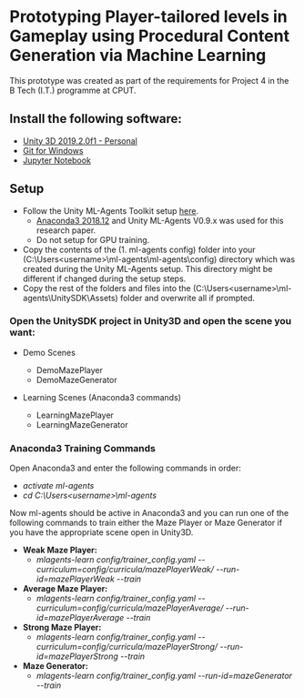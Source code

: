 # Prototyping Player-tailored levels in Gameplay using Procedural Content Generation via Machine Learning
This prototype was created as part of the requirements for Project 4 in the B Tech (I.T.) programme at CPUT.

## Install the following software:
- [Unity 3D 2019.2.0f1 - Personal](https://public-cdn.cloud.unity3d.com/hub/nuo/UnityHubSetup.exe?button=onboarding-download-btn-windows)
- [Git for Windows](https://github.com/git-for-windows/git/releases/download/v2.23.0.windows.1/Git-2.23.0-64-bit.exe)
- [Jupyter Notebook](https://jupyter.org/install.html)

## Setup
- Follow the Unity ML-Agents Toolkit setup [here](https://github.com/Unity-Technologies/ml-agents/blob/master/docs/Installation-Windows.md).
  - [Anaconda3 2018.12](https://repo.continuum.io/archive/Anaconda2-2018.12-Windows-x86_64.exe) and Unity ML-Agents V0.9.x was used for this research paper.
  - Do not setup for GPU training.
- Copy the contents of the (1. ml-agents config) folder into your (C:\Users\<username>\ml-agents\ml-agents\config) directory which was created during the Unity ML-Agents setup. This directory might be different if changed during the setup steps.
- Copy the rest of the folders and files into the (C:\Users\<username>\ml-agents\UnitySDK\Assets) folder and overwrite all if prompted.

### Open the UnitySDK project in Unity3D and open the scene you want:

- Demo Scenes
  - DemoMazePlayer
  - DemoMazeGenerator

- Learning Scenes (Anaconda3 commands)
  - LearningMazePlayer
  - LearningMazeGenerator

### Anaconda3 Training Commands
Open Anaconda3 and enter the following commands in order:
- *activate ml-agents*
- *cd C:\Users\<username>\ml-agents*

Now ml-agents should be active in Anaconda3 and you can run one of the following commands to train either the Maze Player or Maze Generator if you have the appropriate scene open in Unity3D.
- **Weak Maze Player:** 
  - *mlagents-learn config/trainer_config.yaml --curriculum=config/curricula/mazePlayerWeak/ --run-id=mazePlayerWeak --train*
- **Average Maze Player:** 
  - *mlagents-learn config/trainer_config.yaml --curriculum=config/curricula/mazePlayerAverage/ --run-id=mazePlayerAverage --train*
- **Strong Maze Player:** 
  - *mlagents-learn config/trainer_config.yaml --curriculum=config/curricula/mazePlayerStrong/ --run-id=mazePlayerStrong --train*
- **Maze Generator:** 
  - *mlagents-learn config/trainer_config.yaml --run-id=mazeGenerator --train*